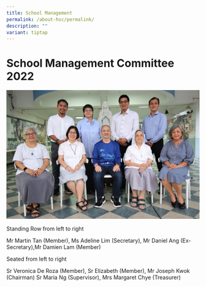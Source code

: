```yaml
---
title: School Management
permalink: /about-hsc/permalink/
description: ""
variant: tiptap
---
```

# **School Management Committee 2022**

![School Management Committee 2022](/images/About%20HSC/school%20management%20committee.jpg)

Standing Row from left to right

Mr Martin Tan (Member), Ms Adeline Lim (Secretary), Mr Daniel Ang (Ex-Secretary),Mr Damien Lam (Member)

Seated from left to right

Sr Veronica De Roza (Member), Sr Elizabeth (Member), Mr Joseph Kwok (Chairman) Sr Maria Ng (Supervisor), Mrs Margaret Chye (Treasurer)